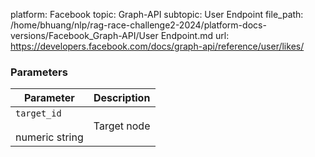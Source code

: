 platform: Facebook
topic: Graph-API
subtopic: User Endpoint
file_path: /home/bhuang/nlp/rag-race-challenge2-2024/platform-docs-versions/Facebook_Graph-API/User Endpoint.md
url: https://developers.facebook.com/docs/graph-api/reference/user/likes/

### Parameters

| Parameter | Description |
| --- | --- |
| `target_id`<br><br>numeric string | Target node |